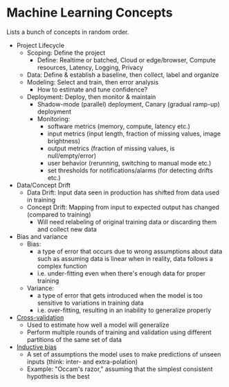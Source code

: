# Machine Learning Concepts

Lists a bunch of concepts in random order.

- Project Lifecycle
  - Scoping: Define the project
    - Define: Realtime or batched, Cloud or edge/browser, Compute resources, Latency, Logging, Privacy
  - Data: Define & establish a baseline, then collect, label and organize
  - Modeling: Select and train, then error analysis
    - How to estimate and tune confidence?
  - Deployment: Deploy, then monitor & maintain
    - Shadow-mode (parallel) deployment, Canary (gradual ramp-up) deployment
    - Monitoring:
      - software metrics (memory, compute, latency etc.)
      - input metrics (input length, fraction of missing values, image brightness)
      - output metrics (fraction of missing values, is null/empty/error)
      - user behavior (rerunning, switching to manual mode etc.)
      - set thresholds for notifications/alarms (for detecting drifts etc.)
- Data/Concept Drift
  - Data Drift: Input data seen in production has shifted from data used in training
  - Concept Drift: Mapping from input to expected output has changed (compared to training)
    - Will need relabeling of original training data or discarding them and collect new data
- Bias and variance
  - Bias:
    - a type of error that occurs due to wrong assumptions about data such as assuming data is linear when in reality, data follows a complex function
    - i.e. under-fitting even when there's enough data for proper training
  - Variance:
    - a type of error that gets introduced when the model is too sensitive to variations in training data
    - i.e. over-fitting, resulting in an inability to generalize properly
- [Cross-validation](https://en.wikipedia.org/wiki/Cross-validation_%28statistics%29)
  - Used to estimate how well a model will generalize
  - Perform multiple rounds of training and validation using different partitions of the same set of data
- [Inductive bias](https://en.wikipedia.org/wiki/Inductive_bias)
  - A set of assumptions the model uses to make predictions of unseen inputs (think: inter- and extra-polation)
  - Example: "Occam's razor," assuming that the simplest consistent hypothesis is the best
